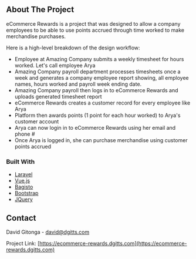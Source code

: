 ## About The Project

eCommerce Rewards is a project that was designed to allow a company employees to be able to use points accrued through time worked to make merchandise purchases.

Here is a high-level breakdown of the design workflow:
* Employee at Amazing Company submits a weekly timesheet for hours worked. Let's call employee Arya
* Amazing Company payroll department processes timesheets once a week and generates a company employee report showing, all employee names, hours worked and payroll week ending date.
* Amazing Company payroll then logs in to eCommerce Rewards and uploads generated timesheet report
* eCommerce Rewards creates a customer record for every employee like Arya
* Platform then awards points (1 point for each hour worked) to Arya's customer account
* Arya can now login in to eCommerce Rewards using her email and phone #
* Once Arya is logged in, she can purchase merchandise using customer points accrued

### Built With
* [Laravel](https://laravel.com)
* [Vue.js](https://vuejs.org/)
* [Bagisto](https://github.com/bagisto/bagisto)
* [Bootstrap](https://getbootstrap.com)
* [JQuery](https://jquery.com)

## Contact

David Gitonga - david@dgitts.com

Project Link: [https://ecommerce-rewards.dgitts.com](https://ecommerce-rewards.dgitts.com)
